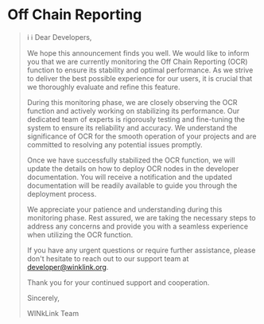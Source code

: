 # Off Chain Reporting
>ℹ️ :information_source: Dear Developers,
>
>We hope this announcement finds you well. We would like to inform you that we are currently monitoring the Off Chain Reporting (OCR) function to ensure its stability and optimal performance. As we strive to deliver the best possible experience for our users, it is crucial that we thoroughly evaluate and refine this feature.
>
>During this monitoring phase, we are closely observing the OCR function and actively working on stabilizing its performance. Our dedicated team of experts is rigorously testing and fine-tuning the system to ensure its reliability and accuracy. We understand the significance of OCR for the smooth operation of your projects and are committed to resolving any potential issues promptly.
>
>Once we have successfully stabilized the OCR function, we will update the details on how to deploy OCR nodes in the developer documentation. You will receive a notification and the updated documentation will be readily available to guide you through the deployment process.
>
>We appreciate your patience and understanding during this monitoring phase. Rest assured, we are taking the necessary steps to address any concerns and provide you with a seamless experience when utilizing the OCR function.
>
>If you have any urgent questions or require further assistance, please don't hesitate to reach out to our support team at [developer@winklink.org](developer@winklink.org).
>
>Thank you for your continued support and cooperation.
>
>Sincerely,
>
>WINkLink Team
